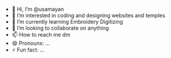 - 👋 Hi, I’m @usamayan
- 👀 I’m interested in coding and designing websites and temples
- 🌱 I’m currently learning Embroidery Digitizing
- 💞️ I’m looking to collaborate on anything
- 📫 How to reach me dm
- 😄 Pronouns: ...
- ⚡ Fun fact: ...

<!---
usamayan/usamayan is a ✨ special ✨ repository because its `README.md` (this file) appears on your GitHub profile.
You can click the Preview link to take a look at your changes.
--->
